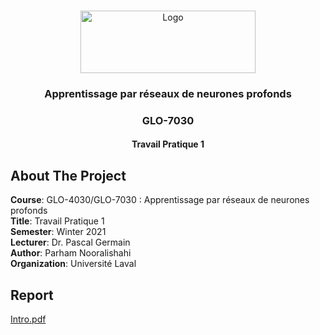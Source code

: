 <!-- PROJECT LOGO -->
<br />
<p align="center">
  <a href="https://www.ulaval.ca/en/" target="_blank">
    <img src="https://ssc.ca/sites/default/files/logo-ulaval-reseaux-sociaux.jpg" alt="Logo" width="280" height="100">
  </a>

  <h3 align="center">Apprentissage par réseaux de neurones profonds</h3>
  <h3 align="center">GLO-7030</h3>
  <h4 align="center">Travail Pratique 1</h4>
  </p>
</p>

## About The Project

**Course**: GLO-4030/GLO-7030 : Apprentissage par réseaux de neurones profonds <br>
**Title**: Travail Pratique 1 <br>
**Semester**: Winter 2021 <br>
**Lecturer**: Dr. Pascal Germain <br>
**Author**: Parham Nooralishahi <br>
**Organization**: Université Laval <br>

## Report

[Intro.pdf](http://parham.github.io/glo7030_Travail_Pratique_1/report.pdf)
